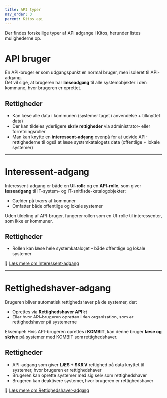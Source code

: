 ```yaml
---
title: API typer
nav_order: 3
parent: Kitos api
---
```


Der findes forskellige typer af API adgange i Kitos, herunder listes mulighederne op.
 
# API bruger

En API-bruger er som udgangspunkt en normal bruger, men isoleret til API-adgang.  
Det vil sige, at brugeren har **læseadgang** til alle systemobjekter i den kommune, hvor brugeren er oprettet.

## Rettigheder

- Kan læse alle data i kommunen (systemer taget i anvendelse + tilknyttet data)
- Der kan tildeles yderligere **skriv rettigheder** via administrator- eller forretningsroller
- Man kan knytte en **interessent-adgang** ovenpå for at udvide API-rettighederne til også at læse systemkatalogets data (offentlige + lokale systemer)

---

# Interessent-adgang

Interessent-adgang er både en **UI-rolle** og en **API-rolle**, som giver **læseadgang** til IT-system- og IT-snitflade-katalogobjekter:

- Gælder på tværs af kommuner
- Omfatter både offentlige og lokale systemer

Uden tildeling af API-bruger, fungerer rollen som en UI-rolle til interessenter, som ikke er kommuner.

## Rettigheder

- Rollen kan læse hele systemkataloget – både offentlige og lokale systemer

📘 [Læs mere om Interessent-adgang](https://strongminds.atlassian.net/wiki/spaces/KITOS/pages/860946433/Security#Stakeholder)

---

# Rettighedshaver-adgang

Brugeren bliver automatisk rettighedshaver på de systemer, der:

- Oprettes via **Rettighedshaver API’et**
- Eller hvor API-brugeren oprettes i den organisation, som er rettighedshaver på systemerne

Eksempel: Hvis API-brugeren oprettes i **KOMBIT**, kan denne bruger **læse og skrive** på systemer med KOMBIT som rettighedshaver.

## Rettigheder

- API-adgang som giver **LÆS + SKRIV** rettighed på data knyttet til systemer, hvor brugeren er rettighedshaver
- Brugeren kan oprette systemer med sig selv som rettighedshaver
- Brugeren kan deaktivere systemer, hvor brugeren er rettighedshaver

📘 [Læs mere om Rettighedshaver-adgang](https://strongminds.atlassian.net/wiki/spaces/KITOS/pages/860946433/Security#Rights-Holder)

